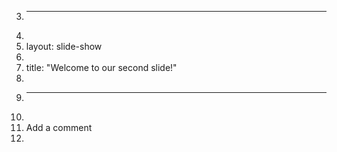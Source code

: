 3.	---
4.	
5.	layout: slide-show
6.	
7.	title: "Welcome to our second slide!"
8.	
9.	---
10.	
11.	Add a comment
12.	
